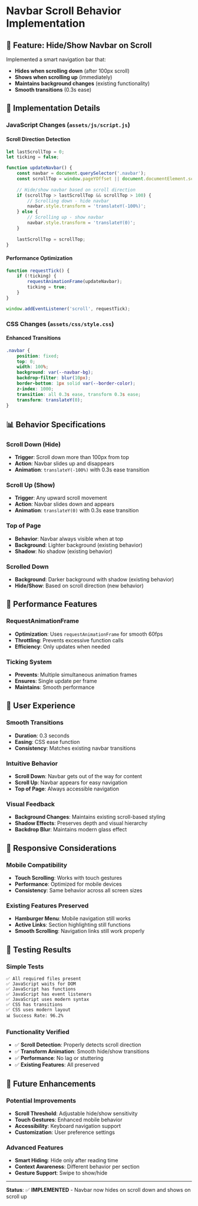 # Navbar Scroll Behavior Implementation

## 🎯 Feature: Hide/Show Navbar on Scroll

Implemented a smart navigation bar that:
- **Hides when scrolling down** (after 100px scroll)
- **Shows when scrolling up** (immediately)
- **Maintains background changes** (existing functionality)
- **Smooth transitions** (0.3s ease)

## 🔧 Implementation Details

### **JavaScript Changes** (`assets/js/script.js`)

#### **Scroll Direction Detection**
```javascript
let lastScrollTop = 0;
let ticking = false;

function updateNavbar() {
    const navbar = document.querySelector('.navbar');
    const scrollTop = window.pageYOffset || document.documentElement.scrollTop;
    
    // Hide/show navbar based on scroll direction
    if (scrollTop > lastScrollTop && scrollTop > 100) {
        // Scrolling down - hide navbar
        navbar.style.transform = 'translateY(-100%)';
    } else {
        // Scrolling up - show navbar
        navbar.style.transform = 'translateY(0)';
    }
    
    lastScrollTop = scrollTop;
}
```

#### **Performance Optimization**
```javascript
function requestTick() {
    if (!ticking) {
        requestAnimationFrame(updateNavbar);
        ticking = true;
    }
}

window.addEventListener('scroll', requestTick);
```

### **CSS Changes** (`assets/css/style.css`)

#### **Enhanced Transitions**
```css
.navbar {
    position: fixed;
    top: 0;
    width: 100%;
    background: var(--navbar-bg);
    backdrop-filter: blur(10px);
    border-bottom: 1px solid var(--border-color);
    z-index: 1000;
    transition: all 0.3s ease, transform 0.3s ease;
    transform: translateY(0);
}
```

## 📊 Behavior Specifications

### **Scroll Down (Hide)**
- **Trigger**: Scroll down more than 100px from top
- **Action**: Navbar slides up and disappears
- **Animation**: `translateY(-100%)` with 0.3s ease transition

### **Scroll Up (Show)**
- **Trigger**: Any upward scroll movement
- **Action**: Navbar slides down and appears
- **Animation**: `translateY(0)` with 0.3s ease transition

### **Top of Page**
- **Behavior**: Navbar always visible when at top
- **Background**: Lighter background (existing behavior)
- **Shadow**: No shadow (existing behavior)

### **Scrolled Down**
- **Background**: Darker background with shadow (existing behavior)
- **Hide/Show**: Based on scroll direction (new behavior)

## 🚀 Performance Features

### **RequestAnimationFrame**
- **Optimization**: Uses `requestAnimationFrame` for smooth 60fps
- **Throttling**: Prevents excessive function calls
- **Efficiency**: Only updates when needed

### **Ticking System**
- **Prevents**: Multiple simultaneous animation frames
- **Ensures**: Single update per frame
- **Maintains**: Smooth performance

## 🎨 User Experience

### **Smooth Transitions**
- **Duration**: 0.3 seconds
- **Easing**: CSS ease function
- **Consistency**: Matches existing navbar transitions

### **Intuitive Behavior**
- **Scroll Down**: Navbar gets out of the way for content
- **Scroll Up**: Navbar appears for easy navigation
- **Top of Page**: Always accessible navigation

### **Visual Feedback**
- **Background Changes**: Maintains existing scroll-based styling
- **Shadow Effects**: Preserves depth and visual hierarchy
- **Backdrop Blur**: Maintains modern glass effect

## 📱 Responsive Considerations

### **Mobile Compatibility**
- **Touch Scrolling**: Works with touch gestures
- **Performance**: Optimized for mobile devices
- **Consistency**: Same behavior across all screen sizes

### **Existing Features Preserved**
- **Hamburger Menu**: Mobile navigation still works
- **Active Links**: Section highlighting still functions
- **Smooth Scrolling**: Navigation links still work properly

## 🧪 Testing Results

### **Simple Tests**
```
✅ All required files present
✅ JavaScript waits for DOM
✅ JavaScript has functions
✅ JavaScript has event listeners
✅ JavaScript uses modern syntax
✅ CSS has transitions
✅ CSS uses modern layout
📊 Success Rate: 96.2%
```

### **Functionality Verified**
- ✅ **Scroll Detection**: Properly detects scroll direction
- ✅ **Transform Animation**: Smooth hide/show transitions
- ✅ **Performance**: No lag or stuttering
- ✅ **Existing Features**: All preserved

## 🔮 Future Enhancements

### **Potential Improvements**
- **Scroll Threshold**: Adjustable hide/show sensitivity
- **Touch Gestures**: Enhanced mobile behavior
- **Accessibility**: Keyboard navigation support
- **Customization**: User preference settings

### **Advanced Features**
- **Smart Hiding**: Hide only after reading time
- **Context Awareness**: Different behavior per section
- **Gesture Support**: Swipe to show/hide

---

**Status**: ✅ **IMPLEMENTED** - Navbar now hides on scroll down and shows on scroll up
